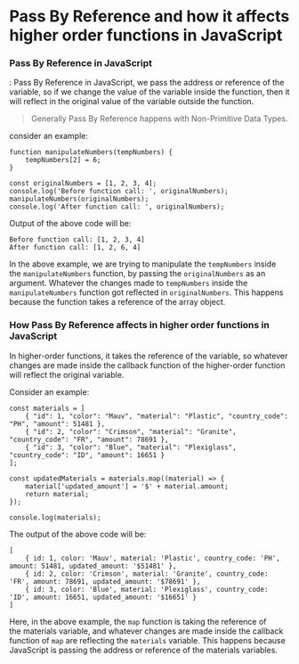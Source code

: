 # Pass By Reference and how it affects higher order functions in JavaScript

### **Pass By Reference in JavaScript**

: Pass By Reference in JavaScript, we pass the address or reference of the variable, so if we change the value of the variable inside the function, then it will reflect in the original value of the variable outside the function.

>Generally Pass By Reference happens with Non-Primitive Data Types.

consider an example:

```
function manipulateNumbers(tempNumbers) {
    tempNumbers[2] = 6;
}

const originalNumbers = [1, 2, 3, 4];
console.log('Before function call: ', originalNumbers);
manipulateNumbers(originalNumbers);
console.log('After function call: ', originalNumbers);
```
Output of the above code will be:
```
Before function call: [1, 2, 3, 4]
After function call: [1, 2, 6, 4]
```
In the above example, we are trying to manipulate the `tempNumbers` inside the `manipulateNumbers` function, by passing the `originalNumbers` as an argument. Whatever the changes made to `tempNumbers` inside the `manipulateNumbers` function got reflected in `originalNumbers`. This happens because the function takes a reference of the array object.

### **How Pass By Reference affects in higher order functions in JavaScript**

In higher-order functions, it takes the reference of the variable, so whatever changes are made inside the callback function of the higher-order function will reflect the original variable.

Consider an example:
```
const materials = [
    { "id": 1, "color": "Mauv", "material": "Plastic", "country_code": "PH", "amount": 51481 },
    { "id": 2, "color": "Crimson", "material": "Granite", "country_code": "FR", "amount": 78691 },
    { "id": 3, "color": "Blue", "material": "Plexiglass", "country_code": "ID", "amount": 16651 }
];

const updatedMaterials = materials.map((material) => {
    material['updated_amount'] = '$' + material.amount;
    return material;
});

console.log(materials);
```
The output of the above code will be:

```
[
    { id: 1, color: 'Mauv', material: 'Plastic', country_code: 'PH', amount: 51481, updated_amount: '$51481' },
    { id: 2, color: 'Crimson', material: 'Granite', country_code: 'FR', amount: 78691, updated_amount: '$78691' },
    { id: 3, color: 'Blue', material: 'Plexiglass', country_code: 'ID', amount: 16651, updated_amount: '$16651' }
] 
```

Here, in the above example, the `map` function is taking the reference of the materials variable, and whatever changes are made inside the callback function of `map` are reflecting the `materials` variable. This happens because JavaScript is passing the address or reference of the materials variables.